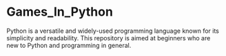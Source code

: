 # Games_In_Python
Python is a versatile and widely-used programming language known for its simplicity and readability. This repository is aimed at beginners who are new to Python and programming in general.
